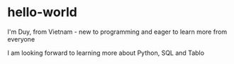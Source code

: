 # hello-world
I'm Duy, from Vietnam - new to programming and eager to learn more from everyone

I am looking forward to learning more about Python, SQL and Tablo
